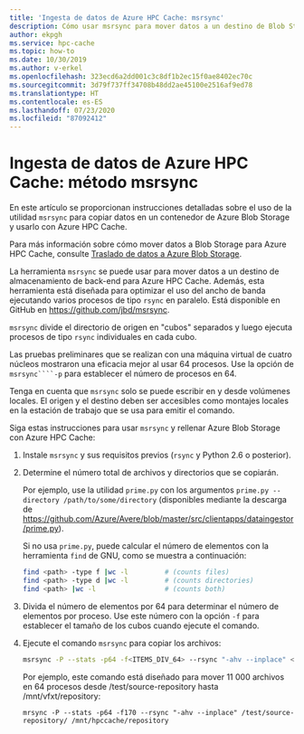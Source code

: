 ```yaml
---
title: 'Ingesta de datos de Azure HPC Cache: msrsync'
description: Cómo usar msrsync para mover datos a un destino de Blob Storage en Azure HPC Cache
author: ekpgh
ms.service: hpc-cache
ms.topic: how-to
ms.date: 10/30/2019
ms.author: v-erkel
ms.openlocfilehash: 323ecd6a2dd001c3c8df1b2ec15f0ae8402ec70c
ms.sourcegitcommit: 3d79f737ff34708b48dd2ae45100e2516af9ed78
ms.translationtype: HT
ms.contentlocale: es-ES
ms.lasthandoff: 07/23/2020
ms.locfileid: "87092412"
---
```

# <a name="azure-hpc-cache-data-ingest---msrsync-method"></a>Ingesta de datos de Azure HPC Cache: método msrsync

En este artículo se proporcionan instrucciones detalladas sobre el uso de la utilidad ``msrsync`` para copiar datos en un contenedor de Azure Blob Storage y usarlo con Azure HPC Cache.

Para más información sobre cómo mover datos a Blob Storage para Azure HPC Cache, consulte [Traslado de datos a Azure Blob Storage](hpc-cache-ingest.md).

La herramienta ``msrsync`` se puede usar para mover datos a un destino de almacenamiento de back-end para Azure HPC Cache. Además, esta herramienta está diseñada para optimizar el uso del ancho de banda ejecutando varios procesos de tipo ``rsync`` en paralelo. Está disponible en GitHub en https://github.com/jbd/msrsync.

``msrsync`` divide el directorio de origen en "cubos" separados y luego ejecuta procesos de tipo ``rsync`` individuales en cada cubo.

Las pruebas preliminares que se realizan con una máquina virtual de cuatro núcleos mostraron una eficacia mejor al usar 64 procesos. Use la opción de ``msrsync````-p`` para establecer el número de procesos en 64.

Tenga en cuenta que ``msrsync`` solo se puede escribir en y desde volúmenes locales. El origen y el destino deben ser accesibles como montajes locales en la estación de trabajo que se usa para emitir el comando.

Siga estas instrucciones para usar ``msrsync`` y rellenar Azure Blob Storage con Azure HPC Cache:

1. Instale ``msrsync`` y sus requisitos previos (``rsync`` y Python 2.6 o posterior).
1. Determine el número total de archivos y directorios que se copiarán.

   Por ejemplo, use la utilidad ``prime.py`` con los argumentos ```prime.py --directory /path/to/some/directory``` (disponibles mediante la descarga de <https://github.com/Azure/Avere/blob/master/src/clientapps/dataingestor/prime.py>).

   Si no usa ``prime.py``, puede calcular el número de elementos con la herramienta ``find`` de GNU, como se muestra a continuación:

   ```bash
   find <path> -type f |wc -l         # (counts files)
   find <path> -type d |wc -l         # (counts directories)
   find <path> |wc -l                 # (counts both)
   ```

1. Divida el número de elementos por 64 para determinar el número de elementos por proceso. Use este número con la opción ``-f`` para establecer el tamaño de los cubos cuando ejecute el comando.

1. Ejecute el comando ``msrsync`` para copiar los archivos:

   ```bash
   msrsync -P --stats -p64 -f<ITEMS_DIV_64> --rsync "-ahv --inplace" <SOURCE_PATH> <DESTINATION_PATH>
   ```

   Por ejemplo, este comando está diseñado para mover 11 000 archivos en 64 procesos desde /test/source-repository hasta /mnt/vfxt/repository:

   ``mrsync -P --stats -p64 -f170 --rsync "-ahv --inplace" /test/source-repository/ /mnt/hpccache/repository``
